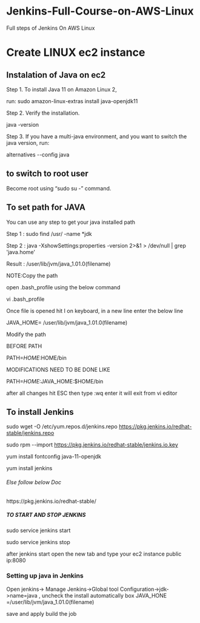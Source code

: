 # Jenkins-Full-Course-on-AWS-Linux
Full steps of Jenkins On AWS Linux 

<h1>  Create LINUX ec2 instance </h1>

<h2>  Instalation of Java on ec2 </h2>

Step 1. To install Java 11 on Amazon Linux 2, 

run:
sudo amazon-linux-extras install java-openjdk11

Step 2. Verify the installation.

java -version

Step 3. If you have a multi-java environment, and you want to switch the java version, run:

alternatives --config java


<h2>  to switch to root user  </h2>

Become root using “sudo su -” command.

<h2>To set path for JAVA</h2>

You can use any step to get your java installed path 

Step 1 : sudo find /usr/ -name *jdk

Step 2 :  java -XshowSettings:properties -version 2>&1 > /dev/null | grep 'java.home'

 Result : /user/lib/jvm/java_1.01.0(filename)
 
 NOTE:Copy the path 
 
 open .bash_profile using the below command 
 
 vi .bash_profile
 
 Once file is opened hit I on keyboard, in a new line enter the below line 
 
 JAVA_HOME= /user/lib/jvm/java_1.01.0(filename)
 
 Modify the path 
 
 BEFORE PATH 
  
  PATH=$HOME:$HOME/bin
  
  MODIFICATIONS NEED TO BE DONE LIKE 
  
  PATH=$HOME:$JAVA_HOME:$HOME/bin
  
  after all changes hit ESC then type :wq enter it will exit from vi editor 
  

<h2> To install Jenkins  </h2>

  sudo wget -O /etc/yum.repos.d/jenkins.repo https://pkg.jenkins.io/redhat-stable/jenkins.repo
  
  sudo rpm --import https://pkg.jenkins.io/redhat-stable/jenkins.io.key
 
 yum install fontconfig java-11-openjdk
  
  yum install jenkins
  
 <h6>Else follow below Doc </h6>
     https://pkg.jenkins.io/redhat-stable/

<h5> TO START AND STOP JENKINS </h5>

sudo service jenkins start

sudo service jenkins stop
  
after jenkins start 
open the new tab and type your ec2 instance public ip:8080

<h3>Setting up java in Jenkins </h3>
  Open jenkins-> Manage Jenkins->Global tool Configuration->jdk->name=java , uncheck the install automatically box 
   JAVA_HONE =/user/lib/jvm/java_1.01.0(filename)
   
   save and apply  build the job 
   
   











    
    

